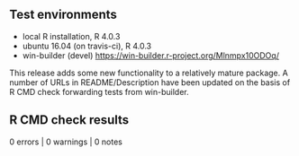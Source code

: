 ## Test environments
* local R installation, R 4.0.3
* ubuntu 16.04 (on travis-ci), R 4.0.3
* win-builder (devel)
https://win-builder.r-project.org/Mlnmpx10ODOq/

This release adds some new functionality to a relatively mature package.
A number of URLs in README/Description have been updated on the basis of
R CMD check forwarding tests from win-builder.

## R CMD check results

0 errors | 0 warnings | 0 notes

